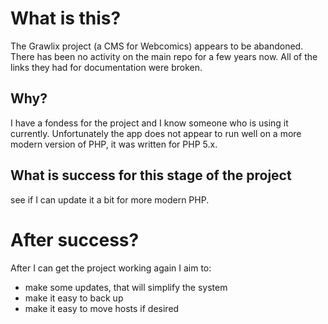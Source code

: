 # What is this?

The Grawlix project (a CMS for Webcomics) appears to be abandoned. There has been no activity on the main repo for a few years now. All of the links they had for documentation were broken.

## Why?

I have a fondess for the project and I know someone who is using it currently. Unfortunately the app does not appear to run well on a more modern version of PHP, it was written for PHP 5.x.

## What is success for this stage of the project

see if I can update it a bit for more modern PHP.

# After success?

After I can get the project working again I aim to:
- make some updates, that will simplify the system
- make it easy to back up
- make it easy to move hosts if desired